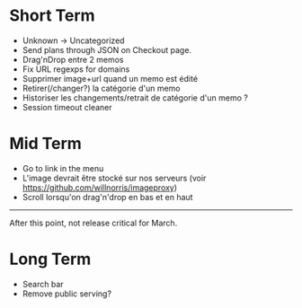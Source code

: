 # Short Term

  * Unknown → Uncategorized
  * Send plans through JSON on Checkout page.
  * Drag'nDrop entre 2 memos
  * Fix URL regexps for domains
  * Supprimer image+url quand un memo est édité
  * Retirer(/changer?) la catégorie d'un memo
  * Historiser les changements/retrait de catégorie d'un memo ?
  * Session timeout cleaner

# Mid Term

  * Go to link in the menu
  * L'image devrait être stocké sur nos serveurs (voir https://github.com/willnorris/imageproxy)
  * Scroll lorsqu'on drag'n'drop en bas et en haut

------------

After this point, not release critical for March.

# Long Term

  * Search bar
  * Remove public serving?
